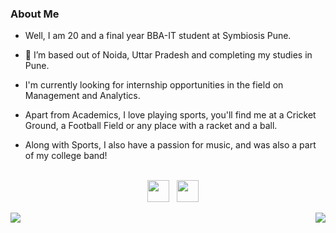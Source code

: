 ### About Me
- Well, I am 20 and a final year BBA-IT student at Symbiosis Pune. 
- 🌱 I’m based out of Noida, Uttar Pradesh and completing my studies in Pune. 
- I'm currently looking for internship opportunities in the field on Management and Analytics.
- Apart from Academics, I love playing sports, you'll find me at a Cricket Ground, a Football Field or any place with a racket and a ball.
- Along with Sports, I also have a passion for music, and was also a part of my college band!

 
    <br>
    <div align="center" >
    <a href="mailto:samarth505@gmail.com"><img height="35" src="https://raw.githubusercontent.com/EXTREMOPHILARUM/SuperTinyIcons/master/images/svg/gmail.svg"></a>&nbsp;&nbsp;
    <a href="https://linkedin.com/in/samarth-goswami"><img height="35" src="https://raw.githubusercontent.com/EXTREMOPHILARUM/SuperTinyIcons/master/images/svg/linkedin.svg"></a>&nbsp;&nbsp;
  
<a href="https://github.com/samarth505?tab=repositories">
<img align="left" src="https://github-readme-stats.vercel.app/api?username=samarth505&show_icons=true"/> </a>
<a href="https://github.com/samarth505?tab=repositories">
<img align="right" src="https://github-readme-stats.vercel.app/api/top-langs/?username=satyaakam&hide_langs_below=1"/> </a>